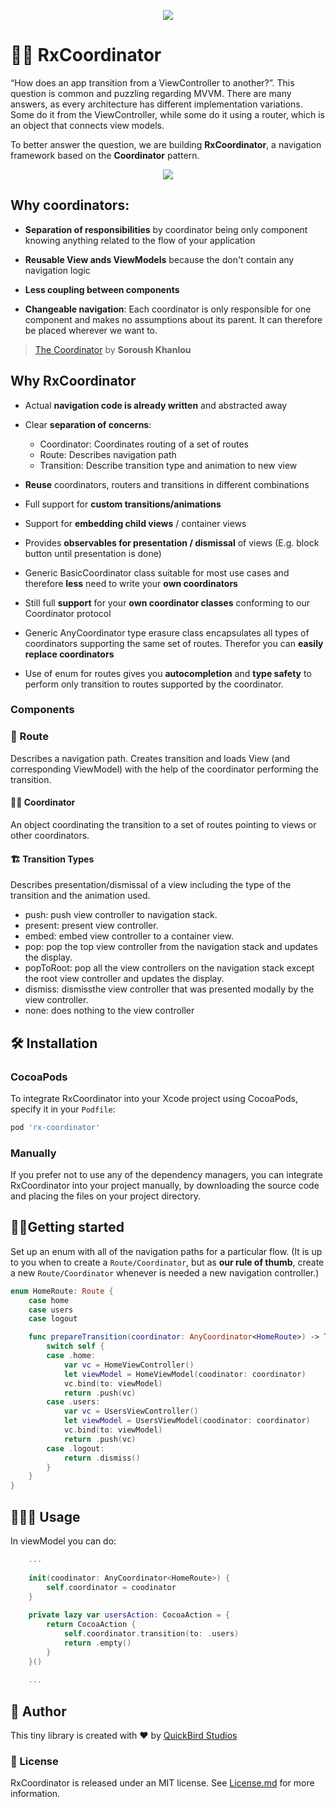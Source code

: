 <p align="center">
  <img src="https://github.com/jdisho/RxCoordinator/blob/master/Images/munich.png">
</p>

# 🏄‍♂️ RxCoordinator
“How does an app transition from a ViewController to another?”. 
This question is common and puzzling regarding MVVM. There are many answers, as every architecture has different implementation variations. Some do it from the ViewController, while some do it using a router, which is an object that connects view models.

To better answer the question, we are building **RxCoordinator**, a navigation framework based on the **Coordinator** pattern.

<p align="center">
  <img src="https://github.com/jdisho/RxCoordinator/blob/master/Images/mvvmc.png">
</p>


##  Why coordinators:
* **Separation of responsibilities** by coordinator being only component knowing anything related to the flow of your application
* **Reusable View ands ViewModels** because the don't contain any navigation logic
* **Less coupling between components**

* **Changeable navigation**: Each coordinator is only responsible for one component and makes no assumptions about its parent. It can therefore be placed wherever we want to.

> [The Coordinator](http://khanlou.com/2015/01/the-coordinator/) by **Soroush Khanlou**

## Why RxCoordinator
* Actual **navigation code is already written** and abstracted away

* Clear **separation of concerns**:
  - Coordinator: Coordinates routing of a set of routes
  - Route: Describes navigation path
  - Transition: Describe transition type and animation to new view
* **Reuse** coordinators, routers and transitions in different combinations
* Full support for **custom transitions/animations**
* Support for **embedding child views** / container views
* Provides **observables for presentation / dismissal** of views (E.g. block button until presentation is done)
* Generic BasicCoordinator class suitable for most use cases and therefore **less** need to write your **own coordinators**
* Still full **support** for your **own coordinator classes** conforming to our Coordinator protocol
* Generic AnyCoordinator type erasure class encapsulates all types of coordinators supporting the same set of routes. Therefor you can **easily replace coordinators**
* Use of enum for routes gives you **autocompletion** and **type safety** to perform only transition to routes supported by the coordinator.

### Components

### 🎢 Route
Describes a navigation path. Creates transition and loads View (and corresponding ViewModel) with the help of the coordinator performing the transition.

#### 👨‍✈️ Coordinator
An object coordinating the transition to a set of routes pointing to views or other coordinators.

#### 🏗 Transition Types
Describes presentation/dismissal of a view including the type of the transition and the animation used.
  - push: push view controller to navigation stack.
  - present: present view controller.
  - embed: embed view controller to a container view.
  - pop: pop the top view controller from the navigation stack and updates the display.
  - popToRoot: pop all the view controllers on the navigation stack except the root view controller and updates the display.
  - dismiss: dismissthe view controller that was presented modally by the view controller.
  - none: does nothing to the view controller

## 🛠 Installation

### CocoaPods

To integrate RxCoordinator into your Xcode project using CocoaPods, specify it in your `Podfile`:

```ruby
pod 'rx-coordinator'
```

### Manually

If you prefer not to use any of the dependency managers, you can integrate RxCoordinator into your project manually, by downloading the source code and placing the files on your project directory.

## 🏃‍♂️Getting started
Set up an enum with all of the navigation paths for a particular flow. (It is up to you when to create a `Route/Coordinator`, but as **our rule of thumb**, create a new `Route/Coordinator` whenever is needed a new navigation controller.)

```swift 
enum HomeRoute: Route {
    case home
    case users
    case logout

    func prepareTransition(coordinator: AnyCoordinator<HomeRoute>) -> Transition {
        switch self {
        case .home:
            var vc = HomeViewController()
            let viewModel = HomeViewModel(coodinator: coordinator)
            vc.bind(to: viewModel)
            return .push(vc)
        case .users:
            var vc = UsersViewController()
            let viewModel = UsersViewModel(coodinator: coordinator)
            vc.bind(to: viewModel)
            return .push(vc)
        case .logout:
            return .dismiss()
        }
    }
}
```
## 👨🏻‍💻 Usage

In viewModel you can do:

```swift
    ...
    
    init(coodinator: AnyCoordinator<HomeRoute>) {
        self.coordinator = coodinator
    }
    
    private lazy var usersAction: CocoaAction = {
        return CocoaAction {
            self.coordinator.transition(to: .users)
            return .empty()
        }
    }()
    
    ...
```

## 👤 Author
This tiny library is created with ❤️ by [QuickBird Studios](www.quickbirdstudios.com)

### 📃 License

RxCoordinator is released under an MIT license. See [License.md](https://github.com/jdisho/RxCoordinator/blob/master/LICENSE) for more information.

